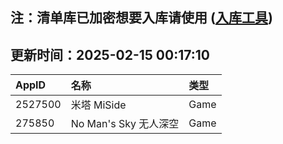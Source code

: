 ## 注：清单库已加密想要入库请使用 ([入库工具](https://github.com/BlankTMing/ManifestAutoUpdate/releases))

## 更新时间：2025-02-15 00:17:10
| AppID | 名称 | 类型  |
| :-------------------- | :----------------------------- | :----------- |
| 2527500 | 米塔 MiSide| Game |
| 275850 | No Man's Sky 无人深空| Game |
